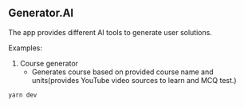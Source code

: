 ## Generator.AI

The app provides different AI tools to generate user solutions.

Examples:
  1. Course generator
      - Generates course based on provided course name and units(provides YouTube video sources to learn and MCQ test.) 
  

```bash
yarn dev

```
